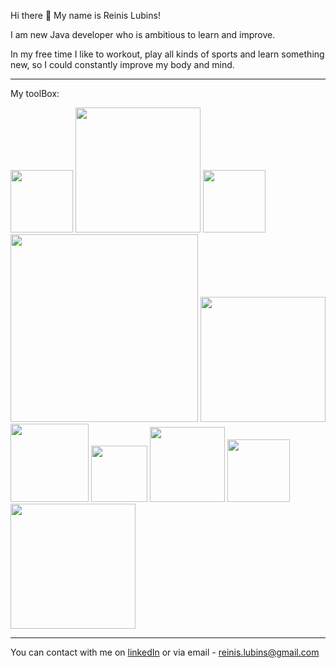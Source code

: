 Hi there 👋 My name is Reinis Lubins!

I am new Java developer who is ambitious to learn and improve.

In my free time I like to workout, play all kinds of sports and learn something new, so
I could constantly improve my body and mind.

-------------------------------------------------------
My toolBox:
<div style="display: inline-block">
<image src="https://user-images.githubusercontent.com/98021097/165129457-fbb59921-d1c0-43a2-85f6-66b4f2c2fe24.png" width="100" heigth="100">
<image src="https://user-images.githubusercontent.com/98021097/165130352-70940ba1-1673-4e60-97ba-a45498dd41fc.png" width="200" heigth="200">
<image src="https://user-images.githubusercontent.com/98021097/165131080-eb841a43-7902-48f9-a454-06c1f13e13c3.png" width="100" heigth="100">
<image src="https://user-images.githubusercontent.com/98021097/165131134-b83b19c4-42f7-4f00-8bf5-07f3b4b87c92.png" width="300" heigth="300">
<image src="https://user-images.githubusercontent.com/98021097/165131291-5f880e93-530c-4849-b0ee-028f5313442f.png" width="200" heigth="200">
<image src="https://user-images.githubusercontent.com/98021097/165131536-874459c2-4bc3-48b3-9f14-65c0c6e92063.png" width="125" heigth="125">
<image src="https://user-images.githubusercontent.com/98021097/165131594-eb5560fc-6c8b-40af-bd80-c10af957ac45.png" width="90" heigth="90">
<image src="https://user-images.githubusercontent.com/98021097/165131737-5f071f06-358c-446a-a543-c294bdd897a9.png" width="120" heigth="120">
<image src="https://user-images.githubusercontent.com/98021097/165131646-836a6bfd-3765-4e0a-87ce-f80247c08330.png" width="100" heigth="100">
<image src="https://user-images.githubusercontent.com/98021097/165131847-71574b23-d4fa-4e1c-af37-87117247d15c.png" width="200" heigth="200">
<div>

-------------------------------------------------------
You can contact with me on <a href="https://www.linkedin.com/in/reinis-lubi%C5%86%C5%A1-67269222a?lipi=urn%3Ali%3Apage%3Ad_flagship3_profile_view_base_contact_details%3BesK7OG6lQQ6C4%2BROy1%2B4sg%3D%3D">linkedIn</a> or via email - reinis.lubins@gmail.com






